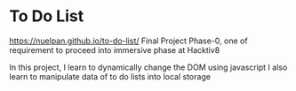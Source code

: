 # To Do List
https://nuelpan.github.io/to-do-list/
Final Project Phase-0, one of requirement to proceed into immersive phase at Hacktiv8

In this project, I learn to dynamically change the DOM using javascript
I also learn to manipulate data of to do lists into local storage

